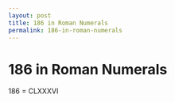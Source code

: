 ```yaml
---
layout: post
title: 186 in Roman Numerals
permalink: 186-in-roman-numerals
---
```


# 186 in Roman Numerals

186 = CLXXXVI
